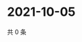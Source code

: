 # 2021-10-05

共 0 条

<!-- BEGIN WEIBO -->
<!-- 最后更新时间 Tue Oct 05 2021 18:09:04 GMT+0800 (China Standard Time) -->

<!-- END WEIBO -->
